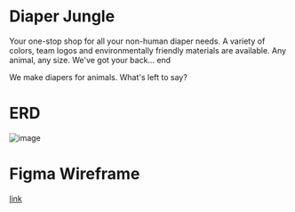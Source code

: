 # Diaper Jungle
Your one-stop shop for all your non-human diaper needs. A variety of colors, team logos and environmentally friendly materials are available. Any animal, any size. We've got your back... end

We make diapers for animals. What's left to say?

# ERD

![image](https://user-images.githubusercontent.com/67588177/114889369-aeb7bc00-9dcf-11eb-8857-eff44cdd8da8.png)

# Figma Wireframe

[link](https://www.figma.com/file/fluGyuAuQAmiauV05nr6iT/Diaper-Jungle?node-id=0%3A1)
